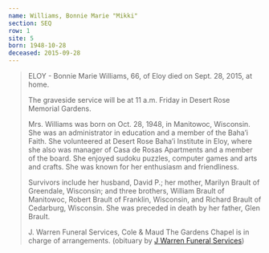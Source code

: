 ```yaml
---
name: Williams, Bonnie Marie "Mikki"
section: SEQ
row: 1
site: 5
born: 1948-10-28
deceased: 2015-09-28
---
```


> ELOY - Bonnie Marie Williams, 66, of Eloy died on Sept. 28, 2015, at home.
>
> The graveside service will be at 11 a.m. Friday in Desert Rose Memorial Gardens.
>
> Mrs. Williams was born on Oct. 28, 1948, in Manitowoc, Wisconsin. She was an administrator in education and a member of the Baha’i Faith. She volunteered at Desert Rose Baha’i Institute in Eloy, where she also was manager of Casa de Rosas Apartments and a member of the board. She enjoyed sudoku puzzles, computer games and arts and crafts. She was known for her enthusiasm and friendliness.
>
> Survivors include her husband, David P.; her mother, Marilyn Brault of Greendale, Wisconsin; and three brothers, William Brault of Manitowoc, Robert Brault of Franklin, Wisconsin, and Richard Brault of Cedarburg, Wisconsin. She was preceded in death by her father, Glen Brault.
>
> J. Warren Funeral Services, Cole & Maud The Gardens Chapel is in charge of arrangements.
(obituary by [J Warren Funeral Services](https://www.jwarrenfuneral.com/obituaries/Bonnie-Marie-Williams?obId=19712562#/obituaryInfo))